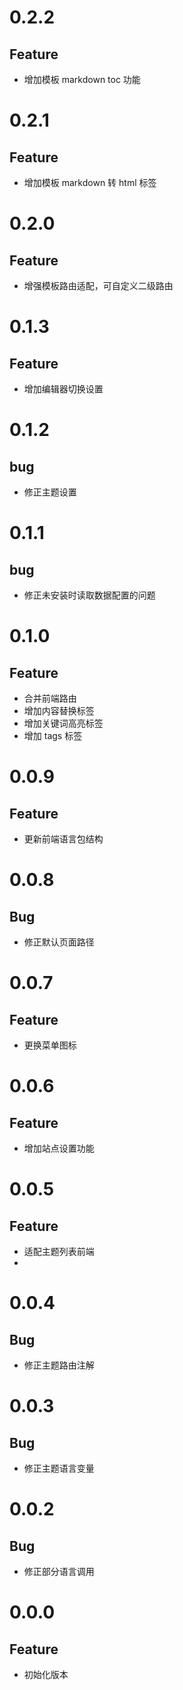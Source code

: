 # 0.2.2
## Feature

- 增加模板 markdown toc 功能

# 0.2.1
## Feature

- 增加模板 markdown 转 html 标签

# 0.2.0
## Feature

- 增强模板路由适配，可自定义二级路由

# 0.1.3
## Feature

- 增加编辑器切换设置

# 0.1.2
## bug

- 修正主题设置

# 0.1.1
## bug

- 修正未安装时读取数据配置的问题

# 0.1.0
## Feature

- 合并前端路由
- 增加内容替换标签
- 增加关键词高亮标签
- 增加 tags 标签

# 0.0.9
## Feature

- 更新前端语言包结构

# 0.0.8
## Bug
- 修正默认页面路径

# 0.0.7
## Feature
- 更换菜单图标

# 0.0.6
## Feature
- 增加站点设置功能

# 0.0.5
## Feature
- 适配主题列表前端
- 
# 0.0.4
## Bug
- 修正主题路由注解

# 0.0.3
## Bug
- 修正主题语言变量

# 0.0.2
## Bug

- 修正部分语言调用

# 0.0.0
## Feature

- 初始化版本
